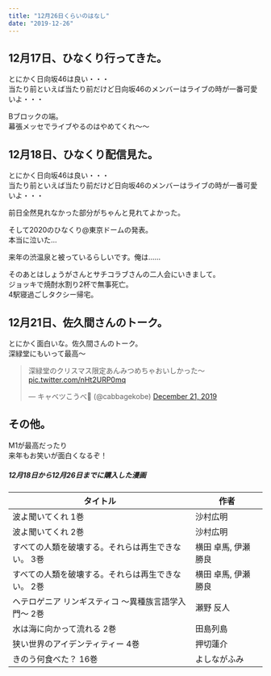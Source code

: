 ```yaml
---
title: "12月26日くらいのはなし"
date: "2019-12-26"
---
```


## 12月17日、ひなくり行ってきた。

とにかく日向坂46は良い・・・  
当たり前といえば当たり前だけど日向坂46のメンバーはライブの時が一番可愛いよ・・・

Bブロックの端。  
幕張メッセでライブやるのはやめてくれ〜〜


## 12月18日、ひなくり配信見た。

とにかく日向坂46は良い・・・  
当たり前といえば当たり前だけど日向坂46のメンバーはライブの時が一番可愛いよ・・・

前日全然見れなかった部分がちゃんと見れてよかった。

そして2020のひなくり@東京ドームの発表。  
本当に泣いた…

来年の渋温泉と被っているらしいです。俺は……

そのあとはしょうがさんとサチコラブさんの二人会にいきまして。  
ジョッキで焼酎水割り2杯で無事死亡。  
4駅寝過ごしタクシー帰宅。


## 12月21日、佐久間さんのトーク。

とにかく面白いな。佐久間さんのトーク。  
深緑堂にもいって最高〜

<blockquote class="twitter-tweet"><p lang="ja" dir="ltr">深緑堂のクリスマス限定あんみつめちゃおいしかった～ <a href="https://t.co/nHt2URP0mq">pic.twitter.com/nHt2URP0mq</a></p>&mdash; キャベツこうべ🤢 (@cabbagekobe) <a href="https://twitter.com/cabbagekobe/status/1208287497064574977?ref_src=twsrc%5Etfw">December 21, 2019</a></blockquote> <script async src="https://platform.twitter.com/widgets.js" charset="utf-8"></script>

## その他。

M1が最高だったり  
来年もお笑いが面白くなるぞ！


##### 12月18日から12月26日までに購入した漫画

| タイトル                                             | 作者                 |
| ---------------------------------------------------- | -------------------- |
| 波よ聞いてくれ 1巻                                   | 沙村広明             |
| 波よ聞いてくれ 2巻                                   | 沙村広明             |
| すべての人類を破壊する。それらは再生できない。 3巻   | 横田 卓馬, 伊瀬 勝良 |
| すべての人類を破壊する。それらは再生できない。 2巻   | 横田 卓馬, 伊瀬 勝良 |
| ヘテロゲニア リンギスティコ ～異種族言語学入門～ 2巻 | 瀬野 反人            |
| 水は海に向かって流れる 2巻                           | 田島列島             |
| 狭い世界のアイデンティティー 4巻                     | 押切蓮介             |
| きのう何食べた？ 16巻                                | よしながふみ         |
